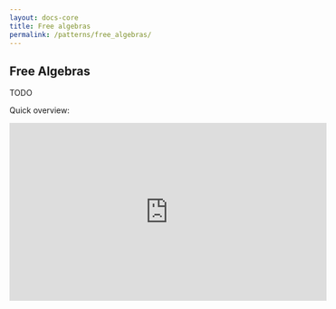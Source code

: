 ```yaml
---
layout: docs-core
title: Free algebras
permalink: /patterns/free_algebras/
---
```


## Free Algebras




TODO

Quick overview:
<iframe width="560" height="315" src="https://www.youtube.com/embed/kr8iWE4Jfhc" frameborder="0" gesture="media" allow="encrypted-media" allowfullscreen></iframe>
